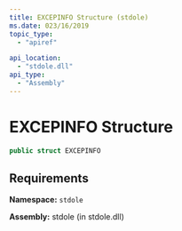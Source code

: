 ```yaml
---
title: EXCEPINFO Structure (stdole)
ms.date: 023/16/2019
topic_type:
  - "apiref"

api_location:
  - "stdole.dll"
api_type:
  - "Assembly"
---
```

# EXCEPINFO Structure

```csharp
public struct EXCEPINFO
```
## Requirements

**Namespace:** `stdole`

**Assembly:** stdole (in stdole.dll)